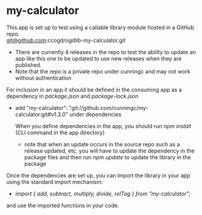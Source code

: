 # my-calculator
This app is set up to test using a callable library module hosted in a GitHub repo.  
git@github.com:ccogd/ogdlib-my-calculator.git

- There are currently 4 releases in the repo to test the ability to update an app like this one to be updated to use new releases when they are published.
- Note that the repo is a private repo under cunningc and may not work without authentication

For inclusion in an app it should be defined in the consuming app as a dependency in *package.json* and *package-lock.json*
- add "my-calculator": "git://github.com/cunningc/my-calculator.git#v1.3.0" under dependencies  
  
  When you define dependencies in the app, you should run *npm install* (CLI command in the app directory)
  - note that when an update occurs in the source repo such as a release updated, etc. you will have to update the dependency in the package files and then run *npm update* to update the library in the package  

Once the dependencies are set up, you can import the library in your app using the standard import mechanism:
- *import { add, subtract, multiply, divide, relTag } from "my-calculator";*  

and use the imported functions in your code.
